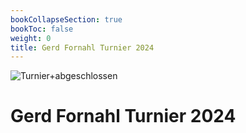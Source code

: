 ```yaml
---
bookCollapseSection: true
bookToc: false
weight: 0
title: Gerd Fornahl Turnier 2024
---
```


![Turnier+abgeschlossen](https://via.placeholder.com/1500x100/00FF00/FFFFFF?text=Turnier+erfolgreich+abgeschlossen)

# Gerd Fornahl Turnier 2024

